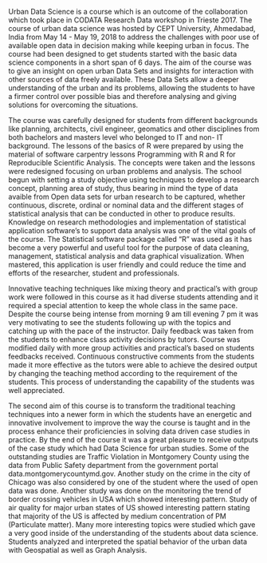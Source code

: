 Urban Data Science is a course which is an outcome of the collaboration which took place in CODATA Research Data workshop in Trieste 2017.  The course of urban data science was hosted by CEPT University, Ahmedabad, India from May 14 - May 19, 2018 to address the challenges with poor use of available open data in decision making while keeping urban in focus. The course had been designed to get students started with the basic data science components in a short span of 6 days. The aim of the course was to give an insight on open urban Data Sets and insights for interaction with other sources of data freely available. These Data Sets allow a deeper understanding of the urban and its problems, allowing the students to have a firmer control over possible bias and therefore analysing and giving solutions for overcoming the situations.

The course was carefully designed for students from different backgrounds like planning, architects, civil engineer, geomatics and other disciplines from both bachelors and masters level who belonged to IT and non- IT background. The lessons of the basics of R were prepared by using the material of software carpentry lessons Programming with R and R for Reproducible Scientific Analysis. The concepts were taken and the lessons were redesigned focusing on urban problems and analysis. The school begun with setting a study objective using techniques to develop a research concept, planning area of study, thus bearing in mind the type of data avaible from Open data sets for urban research to be captured, whether continuous, discrete, ordinal or nominal data and the different stages of statistical analysis that can be conducted in other to produce results. Knowledge on research methodologies and implementation of statistical application software’s to support data analysis was one of the vital goals of the course. The Statistical software package called “R” was used as it has become a very powerful and useful tool for the purpose of data cleaning, management, statistical analysis and data graphical visualization. When mastered, this application is user friendly and could reduce the time and efforts of the researcher, student and professionals.  

Innovative teaching techniques like mixing theory and practical’s with group work were followed in this course as it had diverse students attending and it required a special attention to keep the whole class in the same pace. Despite the course being intense from morning 9 am till evening 7 pm it was very motivating to see  the students following up with the topics and catching up with the pace of the instructor. Daily feedback was taken from the students to enhance class activity decisions by tutors. Course was modified daily with more group activities and practical’s based on students feedbacks received. Continuous constructive comments from the students made it more effective as the tutors were able to achieve the desired output by changing the teaching method according to the requirement of the students. This process of understanding the capability of the students was well appreciated. 

The second aim of this course is to transform the traditional teaching techniques into a newer form in which the students have an energetic and innovative involvement to improve the way the course is taught and in the process enhance their proficiencies in solving data driven case studies in practice. By the end of the course it was a great pleasure to receive outputs of the case study which had Data Science for urban studies.  Some of the outstanding studies are Traffic Violation in Montgomery County using the data from Public Safety department from the government portal data.montgomerycountymd.gov. Another study on the crime in the city of Chicago was also considered by one of the student where the used of open data was done. Another study was done on the monitoring the trend of border crossing vehicles in USA which showed interesting pattern. Study of air quality for major urban states of US showed interesting pattern stating that majority of the US is affected by medium concentration of PM (Particulate matter). Many more interesting topics were studied which gave a very good inside of the understanding of the students about data science.  Students analyzed and interpreted the spatial behavior of the urban data with Geospatial as well as Graph Analysis.

